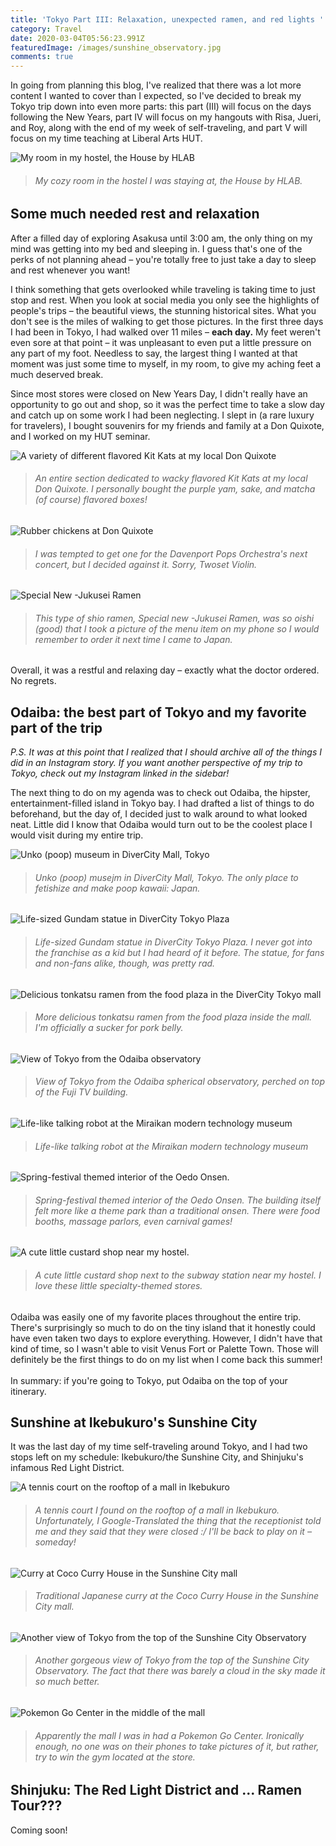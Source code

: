 ```yaml
---
title: 'Tokyo Part III: Relaxation, unexpected ramen, and red lights '
category: Travel
date: 2020-03-04T05:56:23.991Z
featuredImage: /images/sunshine_observatory.jpg
comments: true
---
```

In going from planning this blog, I've realized that there was a lot more content I wanted to cover than I expected, so I've decided to break my Tokyo trip down into even more parts: this part (III) will focus on the days following the New Years, part IV will focus on my hangouts with Risa, Jueri, and Roy, along with the end of my week of self-traveling, and part V will focus on my time teaching at Liberal Arts HUT.

![My room in my hostel, the House by HLAB](/images/house_by_hlab_room.jpg)

> ###### *My cozy room in the hostel I was staying at, the House by HLAB.*

## Some much needed rest and relaxation

After a filled day of exploring Asakusa until 3:00 am, the only thing on my mind was getting into my bed and sleeping in. I guess that's one of the perks of not planning ahead – you're totally free to just take a day to sleep and rest whenever you want!

I think something that gets overlooked while traveling is taking time to just stop and rest. When you look at social media you only see the highlights of people's trips – the beautiful views, the stunning historical sites. What you don't see is the miles of walking to get those pictures. In the first three days I had been in Tokyo, I had walked over 11 miles – **each day.** My feet weren't even sore at that point – it was unpleasant to even put a little pressure on any part of my foot. Needless to say, the largest thing I wanted at that moment was just some time to myself, in my room, to give my aching feet a much deserved break. 

Since most stores were closed on New Years Day, I didn't really have an opportunity to go out and shop, so it was the perfect time to take a slow day and catch up on some work I had been neglecting. I slept in (a rare luxury for travelers), I bought souvenirs for my friends and family at a Don Quixote, and I worked on my HUT seminar.

![A variety of different flavored Kit Kats at my local Don Quixote](/images/kit_kats.jpg)

> ###### *An entire section dedicated to wacky flavored Kit Kats at my local Don Quixote. I personally bought the purple yam, sake, and matcha (of course) flavored boxes!*

![Rubber chickens at Don Quixote](/images/rubber_chickens.jpg)

> ###### *I was tempted to get one for the Davenport Pops Orchestra's next concert, but I decided against it. Sorry, Twoset Violin.*

![Special New -Jukusei Ramen](/images/shio_ramen.jpg)

> ###### *This type of shio ramen, Special new -Jukusei Ramen, was so oishi (good) that I took a picture of the menu item on my phone so I would remember to order it next time I came to Japan.*

Overall, it was a restful and relaxing day – exactly what the doctor ordered. No regrets.

## Odaiba: the best part of Tokyo and my favorite part of the trip

*P.S. It was at this point that I realized that I should archive all of the things I did in an Instagram story. If you want another perspective of my trip to Tokyo, check out my Instagram linked in the sidebar!*

The next thing to do on my agenda was to check out Odaiba, the hipster, entertainment-filled island in Tokyo bay. I had drafted a list of things to do beforehand, but the day of, I decided just to walk around to what looked neat. Little did I know that Odaiba would turn out to be the coolest place I would visit during my entire trip.

![Unko (poop) museum in DiverCity Mall, Tokyo](/images/unko_museum.jpg)

> ###### *Unko (poop) musejm in DiverCity Mall, Tokyo. The only place to fetishize and make poop kawaii: Japan.*

![Life-sized Gundam statue in DiverCity Tokyo Plaza](/images/gundam_statue.jpg)

> ###### *Life-sized Gundam statue in DiverCity Tokyo Plaza. I never got into the franchise as a kid but I had heard of it before. The statue, for fans and non-fans alike, though, was pretty rad.*

![Delicious tonkatsu ramen from the food plaza in the DiverCity Tokyo mall](/images/divercity_tokyo_ramen.jpg)

> ###### *More delicious tonkatsu ramen from the food plaza inside the mall. I'm officially a sucker for pork belly.*

![View of Tokyo from the Odaiba observatory](/images/odaiba_observatory_view.jpg)

> ###### *View of Tokyo from the Odaiba spherical observatory, perched on top of the Fuji TV building.*

![Life-like talking robot at the Miraikan modern technology museum](/images/mraikan_talking_robot.jpg)

> ###### *Life-like talking robot at the Miraikan modern technology museum*

![Spring-festival themed interior of the Oedo Onsen.](/images/oedo_onsen_interior.jpg)

> ###### *Spring-festival themed interior of the Oedo Onsen. The building itself felt more like a theme park than a traditional onsen. There were food booths, massage parlors, even carnival games!*

![A cute little custard shop near my hostel.](/images/custard_shop.jpg)

> ###### *A cute little custard shop next to the subway station near my hostel. I love these little specialty-themed stores.*

Odaiba was easily one of my favorite places throughout the entire trip. There's surprisingly so much to do on the tiny island that it honestly could have even taken two days to explore everything. However, I didn't have that kind of time, so I wasn't able to visit Venus Fort or Palette Town. Those will definitely be the first things to do on my list when I come back this summer! \
\
In summary: if you're going to Tokyo, put Odaiba on the top of your itinerary.

## Sunshine at Ikebukuro's Sunshine City

It was the last day of my time self-traveling around Tokyo, and I had two stops left on my schedule: Ikebukuro/the Sunshine City, and Shinjuku's infamous Red Light District.

![A tennis court on the rooftop of a mall in Ikebukuro](/images/sunshine_city_rooftop_tennis_court.jpg)

> ###### *A tennis court I found on the rooftop of a mall in Ikebukuro. Unfortunately, I Google-Translated the thing that the receptionist told me and they said that they were closed :/ I'll be back to play on it – someday!*

![Curry at Coco Curry House in the Sunshine City mall](/images/coco_curry.jpg)

> ###### *Traditional Japanese curry at the Coco Curry House in the Sunshine City mall.*

![Another view of Tokyo from the top of the Sunshine City Observatory](/images/sunshine_observatory.jpg)

> ###### *Another gorgeous view of Tokyo from the top of the Sunshine City Observatory. The fact that there was barely a cloud in the sky made it so much better.*

![Pokemon Go Center in the middle of the mall](/images/pokemon_go_center.jpg)

> ###### *Apparently the mall I was in had a Pokemon Go Center. Ironically enough, no one was on their phones to take pictures of it, but rather, try to win the gym located at the store.*

## Shinjuku: The Red Light District and ... Ramen Tour???

Coming soon!